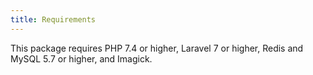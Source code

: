 ```yaml
---
title: Requirements
---
```


This package requires PHP 7.4 or higher, Laravel 7 or higher, Redis and MySQL 5.7 or higher, and Imagick.

